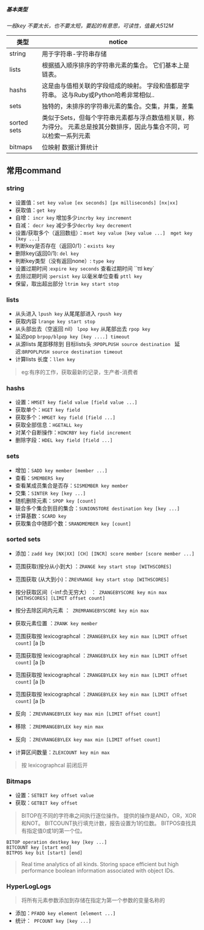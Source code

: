 
##### 基本类型

*一般key 不要太长，也不要太短，要起的有意思，可读性，值最大512M*

类型|notice
---|---
string|用于字符串-字符串存储
lists|根据插入顺序排序的字符串元素的集合。 它们基本上是链表。
hashs|这是由与值相关联的字段组成的映射。 字段和值都是字符串。 这与Ruby或Python哈希非常相似..
sets|独特的，未排序的字符串元素的集合。交集，并集，差集
sorted sets| 类似于Sets，但每个字符串元素都与浮点数值相关联，称为得分。 元素总是按其分数排序，因此与集合不同，可以检索一系列元素
bitmaps|位映射 数据计算统计


## 常用command
### string

- 设置值：`set key value [ex seconds] [px milliseconds] [nx|xx]`
- 获取值：`get key`
- 自增： `incr key`  增加多少`incrby key increment`
- 自减：  `decr key` 减少多少`decrby key decrement`
- 设置/获取多个（返回数组）：`mset key value [key value ...]  mget key [key ...]`
- 判断key是否存在（返回0/1）：`exists key`
- 删除key(返回0/1): `del key`
- 判断key类型（没有返回none）: `type key`
- 设置过期时间 :`expire key seconds` 查看过期时间 ``ttl key`
- 去除过期时间 :`persist key` 以毫米单位查看 `pttl key`
- 保留，取出超出部分 `ltrim key start stop`

### lists 
- 从头进入 `lpush key` 从尾尾部进入 `rpush key`
- 获取内容   `lrange key start stop`
- 从头部出去（空返回 nil） `lpop key`  从尾部出去 `rpop key`
- 延迟pop   `brpop/blpop key [key ....] timeout`
- 从源lists 尾部移除到 目标lists头 :`RPOPLPUSH source destination `   延迟:`BRPOPLPUSH source destination timeout`
- 计算lists 长度：`llen key`
> eg:有序的工作，获取最新的记录，生产者-消费者

### hashs
- 设置：`HMSET key field value [field value ...]`
- 获取单个：`HGET key field`
- 获取多个：`HMGET key field [field ...]`
- 获取全部信息：`HGETALL key`
- 对某个自断操作：`HINCRBY key field increment`
- 删除字段：`HDEL key field [field ...]`

### sets
- 增加：`SADD key member [member ...]`
- 查看：`SMEMBERS key`
- 查看某成员集合是否存：`SISMEMBER key member`
- 交集：`SINTER key [key ...]`
- 随机删除元素：`SPOP key [count]`
- 联合多个集合到目的集合：`SUNIONSTORE destination key [key ...]`
- 计算基数：`SCARD key`
- 获取集合中随即个数：`SRANDMEMBER key [count]`

### sorted sets
- 添加：`zadd key [NX|XX] [CH] [INCR] score member [score member ...]`
- 范围获取(按分从小到大) ：`ZRANGE key start stop [WITHSCORES]` 
- 范围获取 (从大到小)：`ZREVRANGE key start stop [WITHSCORES]`
- 按分获取区间（-inf:负无穷大） ：` ZRANGEBYSCORE key min max [WITHSCORES] [LIMIT offset count]`
- 按分去除区间内元素 ：` ZREMRANGEBYSCORE key min max`
- 获取元素位置 ：`ZRANK key member`

- 范围获取按 lexicographcal  ：`ZRANGEBYLEX key min max [LIMIT offset count]`  [a [b
- 范围获取按 lexicographcal  ：`ZRANGEBYLEX key min max [LIMIT offset count]`  [a [b
- 范围获取按 lexicographcal  ：`ZRANGEBYLEX key min max [LIMIT offset count]`  [a [b
- 范围获取按 lexicographcal  ：`ZRANGEBYLEX key min max [LIMIT offset count]`  [a [b
- 反向 ：`ZREVRANGEBYLEX key max min [LIMIT offset count]`
- 移除 ：`ZREMRANGEBYLEX key min max`
- 反向 ：`ZREVRANGEBYLEX key max min [LIMIT offset count]`
- 计算区间数量：`ZLEXCOUNT key min max`

> 按 lexicographcal 前闭后开

### Bitmaps
- 设置：`SETBIT key offset value`
- 获取：`GETBIT key offset`
>BITOP在不同的字符串之间执行逐位操作。 提供的操作是AND，OR，XOR和NOT。
BITCOUNT执行填充计数，报告设置为1的位数。
BITPOS查找具有指定值0或1的第一个位。
```
BITOP operation destkey key [key ...]
BITCOUNT key [start end]
BITPOS key bit [start] [end]
```
>Real time analytics of all kinds.
Storing space efficient but high performance boolean information associated with object IDs.

### HyperLogLogs
>将所有元素参数添加到存储在指定为第一个参数的变量名称的
- 添加：`PFADD key element [element ...]`
- 统计：` PFCOUNT key [key ...]`
